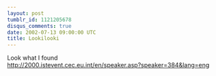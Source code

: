 ```yaml
---
layout: post
tumblr_id: 1121205678
disqus_comments: true
date: 2002-07-13 09:00:00 UTC
title: Lookilooki
---
```


Look what I found
<br/>
http://2000.istevent.cec.eu.int/en/speaker.asp?speaker=384&lang=eng
